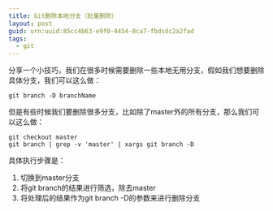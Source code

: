 ```yaml
---
title: Git删除本地分支（批量删除）
layout: post
guid: urn:uuid:85cc4b63-e9f0-4454-8ca7-fbdsdc2a2fad
tags:
  - git
---
```


分享一个小技巧，我们在很多时候需要删除一些本地无用分支，假如我们想要删除具体分支，我们可以这么做：

```shell
git branch -D branchName
```

但是有些时候我们要删除很多分支，比如除了master外的所有分支，那么我们可以这么做：

```shell
git checkout master
git branch | grep -v 'master' | xargs git branch -D
```

具体执行步骤是：

1. 切换到master分支
2. 将git branch的结果进行筛选，除去master
3. 将处理后的结果作为git branch -D的参数来进行删除分支